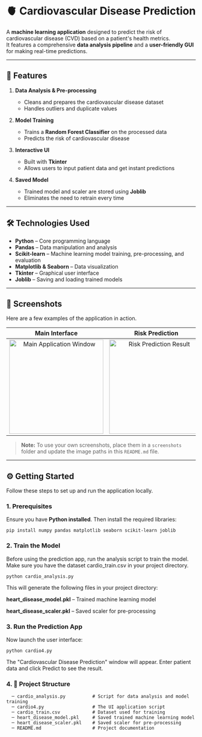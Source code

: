 # 🫀 Cardiovascular Disease Prediction

A **machine learning application** designed to predict the risk of cardiovascular disease (CVD) based on a patient's health metrics.  
It features a comprehensive **data analysis pipeline** and a **user-friendly GUI** for making real-time predictions.

---
 
## 🚀 Features

1. **Data Analysis & Pre-processing**  
   - Cleans and prepares the cardiovascular disease dataset  
   - Handles outliers and duplicate values  

2. **Model Training**  
   - Trains a **Random Forest Classifier** on the processed data  
   - Predicts the risk of cardiovascular disease  

3. **Interactive UI**  
   - Built with **Tkinter**  
   - Allows users to input patient data and get instant predictions  

4. **Saved Model**  
   - Trained model and scaler are stored using **Joblib**  
   - Eliminates the need to retrain every time  

---

## 🛠️ Technologies Used

- **Python** – Core programming language  
- **Pandas** – Data manipulation and analysis  
- **Scikit-learn** – Machine learning model training, pre-processing, and evaluation  
- **Matplotlib & Seaborn** – Data visualization  
- **Tkinter** – Graphical user interface  
- **Joblib** – Saving and loading trained models  

---

## 📸 Screenshots

Here are a few examples of the application in action.

| Main Interface | Risk Prediction | No-Risk Prediction |
|:----------------------------------------------------------:|:---------------------------------------------------------------:|:-------------------------------------------------------------------:|
| <img src="screenshots/app-main.png" alt="Main Application Window" width="250"/> | <img src="screenshots/prediction-risk.png" alt="Risk Prediction Result" width="250"/> | <img src="screenshots/prediction-no-risk.png" alt="No-Risk Prediction Result" width="250"/> |

> **Note:** To use your own screenshots, place them in a `screenshots` folder and update the image paths in this `README.md` file.

---

## ⚙️ Getting Started

Follow these steps to set up and run the application locally.

### 1. Prerequisites

Ensure you have **Python installed**. Then install the required libraries:

```pip install numpy pandas matplotlib seaborn scikit-learn joblib```

### 2. Train the Model

Before using the prediction app, run the analysis script to train the model.
Make sure you have the dataset cardio_train.csv in your project directory.

```python cardio_analysis.py```


This will generate the following files in your project directory:

**heart_disease_model.pkl** – Trained machine learning model

**heart_disease_scaler.pkl** – Saved scaler for pre-processing

### 3. Run the Prediction App

Now launch the user interface:

```python cardio4.py```


The "Cardiovascular Disease Prediction" window will appear.
Enter patient data and click Predict to see the result.

### 4. 📁 Project Structure
      ─ cardio_analysis.py          # Script for data analysis and model training
      ─ cardio4.py                  # The UI application script
      ─ cardio_train.csv            # Dataset used for training
      ─ heart_disease_model.pkl     # Saved trained machine learning model
      ─ heart_disease_scaler.pkl    # Saved scaler for pre-processing
      ─ README.md                   # Project documentation
